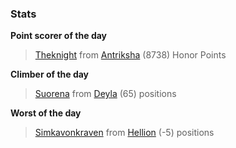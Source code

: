 

### Stats

**Point scorer of the day**
>[Theknight](/#/character/Antriksha/135676) from [Antriksha](/#/ranking/Antriksha)  (8738) Honor Points


**Climber of the day**
>[Suorena](/#/character/Deyla/1043280) from [Deyla](/#/ranking/Deyla)  (65) positions


**Worst of the day**
>[Simkavonkraven](/#/character/Hellion/498783) from [Hellion](/#/ranking/Hellion)  (-5) positions


